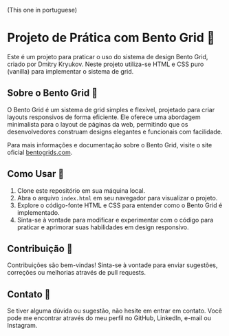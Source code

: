 (This one in portuguese)
<br>
# Projeto de Prática com Bento Grid :hammer:

Este é um projeto para praticar o uso do sistema de design Bento Grid, criado por Dmitry Kryukov. Neste projeto utiliza-se HTML e CSS puro (vanilla) para implementar o sistema de grid.

## Sobre o Bento Grid :page_with_curl:

O Bento Grid é um sistema de grid simples e flexível, projetado para criar layouts responsivos de forma eficiente. Ele oferece uma abordagem minimalista para o layout de páginas da web, permitindo que os desenvolvedores construam designs elegantes e funcionais com facilidade.

Para mais informações e documentação sobre o Bento Grid, visite o site oficial [bentogrids.com](https://bentogrids.com).

## Como Usar :floppy_disk:

1. Clone este repositório em sua máquina local.
2. Abra o arquivo `index.html` em seu navegador para visualizar o projeto.
3. Explore o código-fonte HTML e CSS para entender como o Bento Grid é implementado.
4. Sinta-se à vontade para modificar e experimentar com o código para praticar e aprimorar suas habilidades em design responsivo.

## Contribuição :wrench:

Contribuições são bem-vindas! Sinta-se à vontade para enviar sugestões, correções ou melhorias através de pull requests.

## Contato :iphone:

Se tiver alguma dúvida ou sugestão, não hesite em entrar em contato. Você pode me encontrar através do meu perfil no GitHub, LinkedIn, e-mail ou Instagram.

